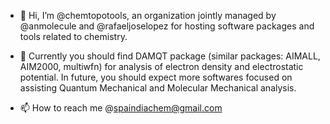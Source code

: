 - 👋 Hi, I’m @chemtopotools, an organization jointly managed by @anmolecule and @rafaeljoselopez for hosting software packages and tools related to chemistry.

- 👀 Currently you should find DAMQT package (similar packages: AIMALL, AIM2000, multiwfn) for analysis of electron density and electrostatic potential. In future, you should expect more softwares focused on assisting Quantum Mechanical and Molecular Mechanical analysis.
- 📫 How to reach me @spaindiachem@gmail.com

<!---
chemtopotools/chemtopotools is a ✨ special ✨ repository because its `README.md` (this file) appears on your GitHub profile.
You can click the Preview link to take a look at your changes.
--->
